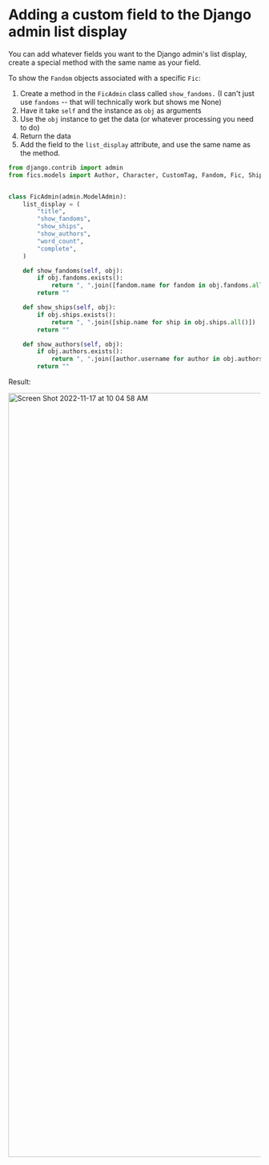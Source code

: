 # Adding a custom field to the Django admin list display

You can add whatever fields you want to the Django admin's list display, create a special method with the same name as your field.  

To show the `Fandom` objects associated with a specific `Fic`: 

1. Create a method in the `FicAdmin` class called `show_fandoms.` (I can't just use `fandoms` -- that will technically work but shows me None) 
2. Have it take `self` and the instance as `obj` as arguments 
3. Use the `obj` instance to get the data (or whatever processing you need to do) 
4. Return the data 
5. Add the field to the `list_display` attribute, and use the same name as the method. 

```python
from django.contrib import admin
from fics.models import Author, Character, CustomTag, Fandom, Fic, Ship


class FicAdmin(admin.ModelAdmin):
    list_display = (
        "title",
        "show_fandoms",
        "show_ships",
        "show_authors",
        "word_count",
        "complete",
    )

    def show_fandoms(self, obj):
        if obj.fandoms.exists():
            return ", ".join([fandom.name for fandom in obj.fandoms.all()])
        return ""

    def show_ships(self, obj):
        if obj.ships.exists():
            return ", ".join([ship.name for ship in obj.ships.all()])
        return ""

    def show_authors(self, obj):
        if obj.authors.exists():
            return ", ".join([author.username for author in obj.authors.all()])
        return ""

```

Result: 

<img width="1527" alt="Screen Shot 2022-11-17 at 10 04 58 AM" src="https://user-images.githubusercontent.com/2286304/202523839-eb75b8df-b705-4f0b-b933-e81c11eeef22.png">
